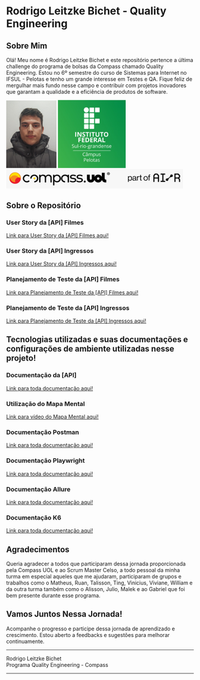 # Rodrigo Leitzke Bichet - Quality Engineering

## Sobre Mim

Olá! Meu nome é Rodrigo Leitzke Bichet e este repositório pertence a última challenge do programa de bolsas da Compass chamado Quality Engineering. Estou no 6º semestre do curso de Sistemas para Internet no IFSUL - Pelotas e tenho um grande interesse em Testes e QA. Fique feliz de mergulhar mais fundo nesse campo e contribuir com projetos inovadores que garantam a qualidade e a eficiência de produtos de software.

<p>
    <img src="assets/README/RodrigoBichet_Perfil.jpeg" alt="Foto de perfil" width="135"/>
    <img src="assets/README/IFSUL.png" alt="Foto ifsul" width="182"/>
    <img src="assets/README/CompassUOL.jpeg" alt="Foto compass uol" width="475"/>
</p>

## Sobre o Repositório

### User Story da [API] Filmes

[Link para User Story da [API] Filmes aqui!](https://github.com/RodrigoBichet/API-Cinema-Testes/blob/main/UserStory/UserStoryFilme.md)

### User Story da [API] Ingressos

[Link para User Story da [API] Ingressos aqui!](https://github.com/RodrigoBichet/API-Cinema-Testes/blob/main/UserStory/UserStoryIngresso.md)

### Planejamento de Teste da [API] Filmes

[Link para Planejamento de Teste da [API] Filmes aqui!](https://github.com/RodrigoBichet/API-Cinema-Testes/blob/main/PlanejamentosDeTeste/PlanejamentoDeTesteFilme.md)

### Planejamento de Teste da [API] Ingressos

[Link para Planejamento de Teste da [API] Ingressos aqui!](https://github.com/RodrigoBichet/API-Cinema-Testes/blob/main/PlanejamentosDeTeste/PlanejamentoDeTesteIngressos.md)

## Tecnologias utilizadas e suas documentações e configurações de ambiente utilizadas nesse projeto!

### Documentação da [API]

[Link para toda documentação aqui!](https://github.com/RodrigoBichet/API-Cinema-Testes/tree/tests/API)

### Utilização do Mapa Mental

[Link para vídeo do Mapa Mental aqui!](https://gitlab.com/rodrigobichet/compassrodrigobichet/-/blob/pb_sprint2/Exercicios/Dia7Atividadecomplementar1.md?ref_type=heads)

### Documentação Postman

[Link para toda documentação aqui!](https://github.com/RodrigoBichet/API-Cinema-Testes/tree/tests/Postman)

### Documentação Playwright

[Link para toda documentação aqui!](https://github.com/RodrigoBichet/API-Cinema-Testes/tree/tests/Playwright)

### Documentação Allure

[Link para toda documentação aqui!](https://github.com/RodrigoBichet/API-Cinema-Testes/tree/tests/Playwright)

### Documentação K6

[Link para toda documentação aqui!](https://github.com/RodrigoBichet/API-Cinema-Testes/tree/tests/K6)

## Agradecimentos

Queria agradecer a todos que participaram dessa jornada proporcionada pela Compass UOL e ao Scrum Master Celso, a todo pessoal da minha turma em especial aqueles que me ajudaram, participaram de grupos e trabalhos como o Matheus, Ruan, Talisson, Ting, Vinicius, Viviane, William e da outra turma também como o Alisson, Julio, Malek e ao Gabriel que foi bem presente durante esse programa.

## Vamos Juntos Nessa Jornada!

Acompanhe o progresso e participe dessa jornada de aprendizado e crescimento. Estou aberto a feedbacks e sugestões para melhorar continuamente.

---

Rodrigo Leitzke Bichet  
Programa Quality Engineering - Compass

---
